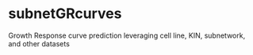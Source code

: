 # subnetGRcurves
Growth Response curve prediction leveraging cell line, KIN, subnetwork, and other datasets
